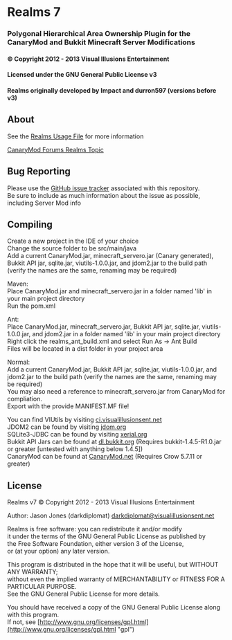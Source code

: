 ﻿# Realms 7 #
### Polygonal Hierarchical Area Ownership Plugin for the CanaryMod and Bukkit Minecraft Server Modifications ###
#### &copy; Copyright 2012 - 2013 Visual Illusions Entertainment ####
#### Licensed under the GNU General Public License v3 ####
#### Realms originally developed by Impact and durron597 (versions before v3) ####

## About ##
See the [Realms Usage File](https://github.com/Visual-Illusions/Realms/blob/v7/src/resources/usage.txt "realms_usage") for more information

[CanaryMod Forums Realms Topic](http://forums.canarymod.net/?topic=1142 "realms_topic")

## Bug Reporting ##
Please use the [GitHub issue tracker](https://github.com/Visual-Illusions/Realms/issues "issues") associated with this repository.<br>
Be sure to include as much information about the issue as possible, including Server Mod info

## Compiling ##
Create a new project in the IDE of your choice<br>
Change the source folder to be src/main/java<br>
Add a current CanaryMod.jar, minecraft_servero.jar (Canary generated), Bukkit API jar, sqlite.jar, viutils-1.0.0.jar, and jdom2.jar to the build path  (verify the names are the same, renaming may be required)<br>

Maven:<br>
Place CanaryMod.jar and minecraft_servero.jar in a folder named 'lib' in your main project directory<br>
Run the pom.xml<br>

Ant:<br>
Place CanaryMod.jar, minecraft_servero.jar, Bukkit API jar, sqlite.jar, viutils-1.0.0.jar, and jdom2.jar in a folder named 'lib' in your main project directory<br>
Right click the realms_ant_build.xml and select Run As -> Ant Build<br>
Files will be located in a dist folder in your project area<br>

Normal:<br>
Add a current CanaryMod.jar, Bukkit API jar, sqlite.jar, viutils-1.0.0.jar, and jdom2.jar to the build path  (verify the names are the same, renaming may be required)<br>
You may also need a reference to minecraft_servero.jar from CanaryMod for compliation.<br>
Export with the provide MANIFEST.MF file!<br>

You can find VIUtils by visiting [ci.visualillusionsent.net](http://ci.visualillusionsent.net/job/VIUtils/lastBuild/net.visualillusionsent$viutils/ "jenkins")<br>
JDOM2 can be found by visiting [jdom.org](http://www.jdom.org/downloads/index.html "jdom")<br>
SQLite3-JDBC can be found by visiting [xerial.org](http://www.xerial.org/maven/repository/artifact/org/xerial/sqlite-jdbc/3.7.2/ "sqlite-jdbc")<br>
Bukkit API Jars can be found at [dl.bukkit.org](http://dl.bukkit.org/downloads/bukkit/ "bukkit-api") (Requires bukkit-1.4.5-R1.0.jar or greater [untested with anything below 1.4.5])<br>
CanaryMod can be found at [CanaryMod.net](http://www.canarymod.net/download "canary")  (Requires Crow 5.7.11 or greater)

## License ##
Realms v7
&copy; Copyright 2012 - 2013 Visual Illusions Entertainment

Author: Jason Jones (darkdiplomat) <darkdiplomat@visualillusionsent.net>

Realms is free software: you can redistribute it and/or modify<br>
it under the terms of the GNU General Public License as published by<br>
the Free Software Foundation, either version 3 of the License,<br>
or (at your option) any later version.

This program is distributed in the hope that it will be useful, but WITHOUT ANY WARRANTY; <br>
without even the implied warranty of MERCHANTABILITY or FITNESS FOR A PARTICULAR PURPOSE.<br>
See the GNU General Public License for more details.

You should have received a copy of the GNU General Public License along with this program.<br>
If not, see [http://www.gnu.org/licenses/gpl.html](http://www.gnu.org/licenses/gpl.html "gpl")
